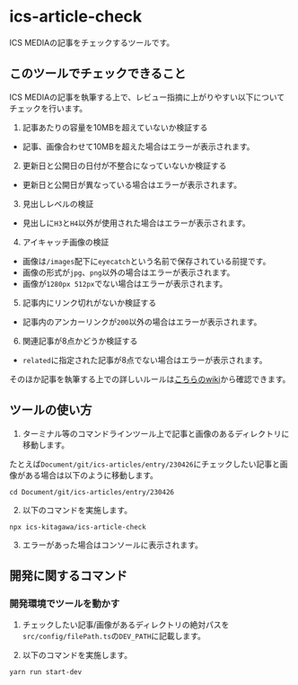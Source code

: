 # ics-article-check
ICS MEDIAの記事をチェックするツールです。

## このツールでチェックできること
ICS MEDIAの記事を執筆する上で、レビュー指摘に上がりやすい以下についてチェックを行います。

1. 記事あたりの容量を10MBを超えていないか検証する
  - 記事、画像合わせて10MBを超えた場合はエラーが表示されます。
2. 更新日と公開日の日付が不整合になっていないか検証する
  - 更新日と公開日が異なっている場合はエラーが表示されます。
3. 見出しレベルの検証
  - 見出しに`H3`と`H4`以外が使用された場合はエラーが表示されます。
4. アイキャッチ画像の検証
  - 画像は`/images`配下に`eyecatch`という名前で保存されている前提です。
  - 画像の形式が`jpg`、`png`以外の場合はエラーが表示されます。
  - 画像が`1280px 512px`でない場合はエラーが表示されます。
5. 記事内にリンク切れがないか検証する
  - 記事内のアンカーリンクが`200`以外の場合はエラーが表示されます。
6. 関連記事が8点かどうか検証する
  - `related`に指定された記事が8点でない場合はエラーが表示されます。

そのほか記事を執筆する上での詳しいルールは[こちらのwiki](https://github.com/icsweb/ics-articles/wiki/specification)から確認できます。


## ツールの使い方
1. ターミナル等のコマンドラインツール上で記事と画像のあるディレクトリに移動します。

たとえば`Document/git/ics-articles/entry/230426`にチェックしたい記事と画像がある場合は以下のように移動します。
```shell
cd Document/git/ics-articles/entry/230426
```

2. 以下のコマンドを実施します。
```shell
npx ics-kitagawa/ics-article-check
```

3. エラーがあった場合はコンソールに表示されます。

## 開発に関するコマンド

### 開発環境でツールを動かす

1. チェックしたい記事/画像があるディレクトリの絶対パスを`src/config/filePath.ts`の`DEV_PATH`に記載します。

2. 以下のコマンドを実施します。
```shell
yarn run start-dev
```
